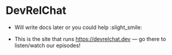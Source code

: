 # DevRelChat

- Will write docs later or you could help :slight_smile:

- This is the site that runs https://devrelchat.dev — go there to listen/watch our episodes!
